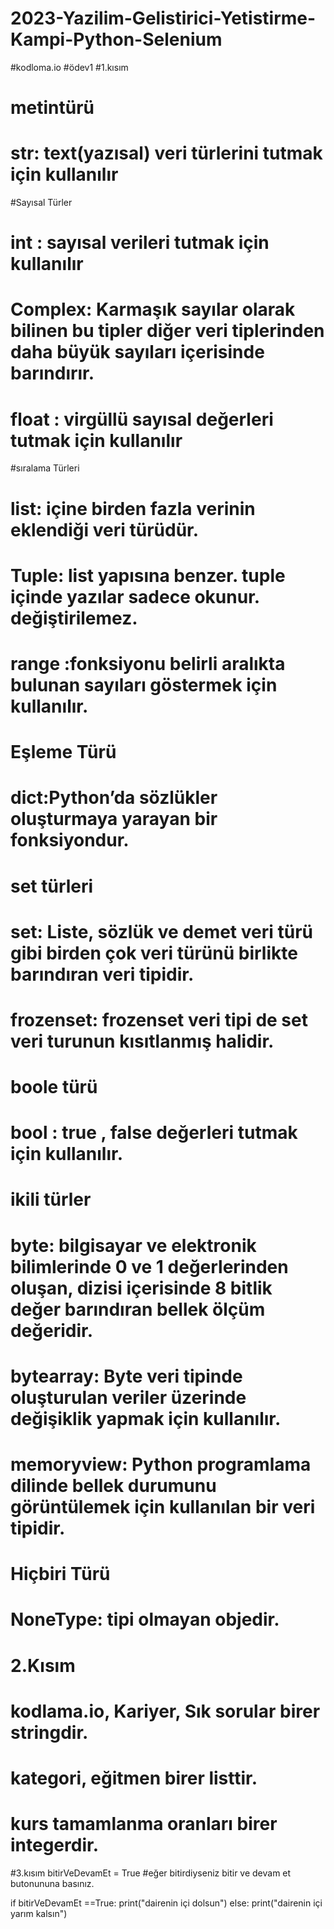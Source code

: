 # 2023-Yazilim-Gelistirici-Yetistirme-Kampi-Python-Selenium
#kodloma.io 
#ödev1
#1.kısım
# metintürü
# str: text(yazısal) veri türlerini tutmak için kullanılır

#Sayısal Türler
# int : sayısal verileri tutmak için kullanılır
# Complex: Karmaşık sayılar olarak bilinen bu tipler diğer veri tiplerinden daha büyük sayıları içerisinde barındırır.
# float : virgüllü sayısal değerleri tutmak için kullanılır

#sıralama Türleri
# list: içine birden fazla verinin eklendiği veri türüdür.
# Tuple: list yapısına benzer. tuple içinde yazılar sadece okunur. değiştirilemez.
# range :fonksiyonu belirli aralıkta bulunan sayıları göstermek için kullanılır.

# Eşleme Türü
# dict:Python’da sözlükler oluşturmaya yarayan bir fonksiyondur.

# set türleri
# set: Liste, sözlük ve demet veri türü gibi birden çok veri türünü birlikte barındıran veri tipidir.
# frozenset: frozenset veri tipi de set veri turunun kısıtlanmış halidir.

# boole türü
# bool : true , false değerleri tutmak için kullanılır.

# ikili türler
# byte: bilgisayar ve elektronik bilimlerinde 0 ve 1 değerlerinden oluşan, dizisi içerisinde 8 bitlik değer barındıran bellek ölçüm değeridir. 
# bytearray: Byte veri tipinde oluşturulan veriler üzerinde değişiklik yapmak için kullanılır.
# memoryview: Python programlama dilinde bellek durumunu görüntülemek için kullanılan bir veri tipidir.

# Hiçbiri Türü
# NoneType: tipi olmayan objedir.

# 2.Kısım
# kodlama.io, Kariyer, Sık sorular birer stringdir.
# kategori, eğitmen birer listtir.
# kurs tamamlanma oranları birer integerdir.

#3.kısım
bitirVeDevamEt = True
#eğer bitirdiyseniz bitir ve devam et butonununa basınız.

if bitirVeDevamEt ==True:
    print("dairenin içi dolsun")
else:
    print("dairenin içi yarım kalsın")

